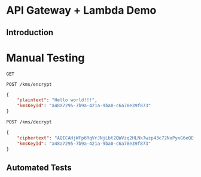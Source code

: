# API Gateway + Lambda Demo

## Introduction

# Manual Testing

`GET `

`POST /kms/encrypt`
```json
{
    "plaintext": "Hello world!!!",
    "kmsKeyId": "a48a7295-7b9a-421a-9ba0-c6a78e39f873"
}
```

`POST /kms/decrypt`
```json
{
    "ciphertext": "AQICAHjWFp6RqVrJNjLbt2QWVzq2HLNk7wzp43c72NxPyxG6eQE+y8Tf+vVho4NZsgJhJGd6AAAAcjBwBgkqhkiG9w0BBwagYzBhAgEAMFwGCSqGSIb3DQEHATAeBglghkgBZQMEAS4wEQQMT64F5yW563mmONU6AgEQgC+u/yMj+zBbniFLjMW/yyxbW9aQ2psj9XY2jparsRcWFtpe1vB4p1sOJ2KArAIZjA==",
    "kmsKeyId": "a48a7295-7b9a-421a-9ba0-c6a78e39f873"
}
```


## Automated Tests
